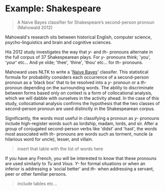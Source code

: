 # Example: Shakespeare


> A Naive Bayes classifier for Shakespeare’s second-person pronoun (Mahowald 2012)


Mahowald's research sits between historical English, computer science, psycho-linguistics and brain and cognitive sciences. 

His 2012 study investigates the way that *y-* and *th-* pronouns alternate in the full corpus of 37 Shakespearean plays. For *y-* pronouns think; 'you', 'your' etc... And ye olde; 'thee', 'thine', 'thou' etc... for *th-* pronouns. 

Mahoward uses NLTK to write a '[Naive Bayes](https://en.wikipedia.org/wiki/Naive_Bayes_classifier)' classifer. This statistical formula for probability considers each occurrence of a second-person pronoun as a 'black box' that to be resolved into a *y-* pronoun or a *th-* pronoun depending on the surrounding words. The ability  to  discriminate  between  forms  based  only  on  context is a form of collocational analysis, which we will dabble with ourselves in the activity ahead. In the case of this study, collocational analysis confirms  the  hypothesis that the two classes of second-person pronoun are used distinctly in the Shakespearean corpus.   

Significantly,  the  words  most  useful  in  classifying  a  pronoun  as  *y-* pronouns include high-register words such as lordship, madam, lords, and sir. After a group of conjugated second-person verbs like 'didst' and 'hast', the words most associated with *th-* pronouns  are  words such as torment, nuncle (a hilarious word for uncle), lesser,  and villain.


> insert that table with the list of words here



If you have any French, you will be interested to know that these pronouns are used similarly to *Tu* and *Vous*. *Y-* for formal situations or when an inferior is addressing a 'social better' and *th-* when addressing a servant, peer or other familiar persons. 


> include tables etc...



